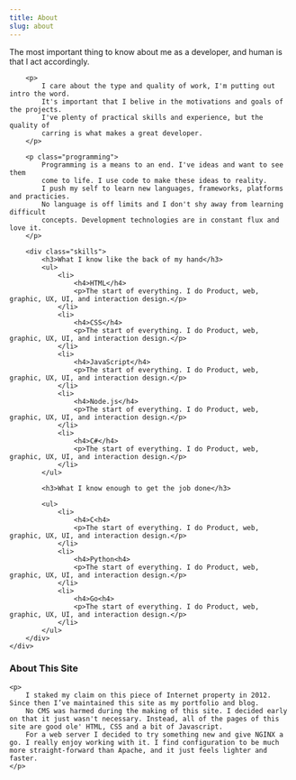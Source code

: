 ```yaml
---
title: About
slug: about
---
```


<div class="about-me">
	<div class="my-big-dumb-faces"></div>
	<div class="all-about-me">
		<p class="number-one">
			The most important thing to know about me as a developer, 
			and human is that I act accordingly.
		</p>

		<p>
			I care about the type and quality of work, I'm putting out intro the word.
			It's important that I belive in the motivations and goals of the projects.
			I've plenty of practical skills and experience, but the quality of
			carring is what makes a great developer.
		</p>

		<p class="programming">
			Programming is a means to an end. I've ideas and want to see them
			come to life. I use code to make these ideas to reality.
			I push my self to learn new languages, frameworks, platforms and practicies.
			No language is off limits and I don't shy away from learning difficult
			concepts. Development technologies are in constant flux and love it.
		</p>

		<div class="skills">
			<h3>What I know like the back of my hand</h3>
			<ul>
				<li>
					<h4>HTML</h4>
					<p>The start of everything. I do Product, web, graphic, UX, UI, and interaction design.</p>
				</li>
				<li>
					<h4>CSS</h4>
					<p>The start of everything. I do Product, web, graphic, UX, UI, and interaction design.</p>
				</li>
				<li>
					<h4>JavaScript</h4>
					<p>The start of everything. I do Product, web, graphic, UX, UI, and interaction design.</p>
				</li>
				<li>
					<h4>Node.js</h4>
					<p>The start of everything. I do Product, web, graphic, UX, UI, and interaction design.</p>
				</li>
				<li>
					<h4>C#</h4>
					<p>The start of everything. I do Product, web, graphic, UX, UI, and interaction design.</p>
				</li>
			</ul>

			<h3>What I know enough to get the job done</h3>

			<ul>
				<li>
					<h4>C<h4>
					<p>The start of everything. I do Product, web, graphic, UX, UI, and interaction design.</p>
				</li>
				<li>
					<h4>Python<h4>
					<p>The start of everything. I do Product, web, graphic, UX, UI, and interaction design.</p>
				</li>
				<li>
					<h4>Go<h4>
					<p>The start of everything. I do Product, web, graphic, UX, UI, and interaction design.</p>
				</li>
			</ul>
		</div>
	</div>
</div>

<div class="the-site">
	<h3>About This Site</h3>
	
	<p>
		I staked my claim on this piece of Internet property in 2012. Since then I’ve maintained this site as my portfolio and blog.
		No CMS was harmed during the making of this site. I decided early on that it just wasn't necessary. Instead, all of the pages of this site are good ole' HTML, CSS and a bit of Javascript.
		For a web server I decided to try something new and give NGINX a go. I really enjoy working with it. I find configuration to be much more straight-forward than Apache, and it just feels lighter and faster.
	</p>
</div>